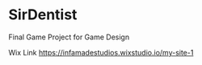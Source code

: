 # SirDentist
Final Game Project for Game Design

Wix Link
https://infamadestudios.wixstudio.io/my-site-1
